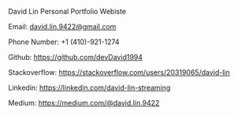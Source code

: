 David Lin Personal Portfolio Webiste 

Email: david.lin.9422@gmail.com 

Phone Number: +1 (410)-921-1274

Github: https://github.com/devDavid1994

Stackoverflow: https://stackoverflow.com/users/20319065/david-lin

Linkedin: https://linkedin.com/david-lin-streaming

Medium: https://medium.com/@david.lin.9422